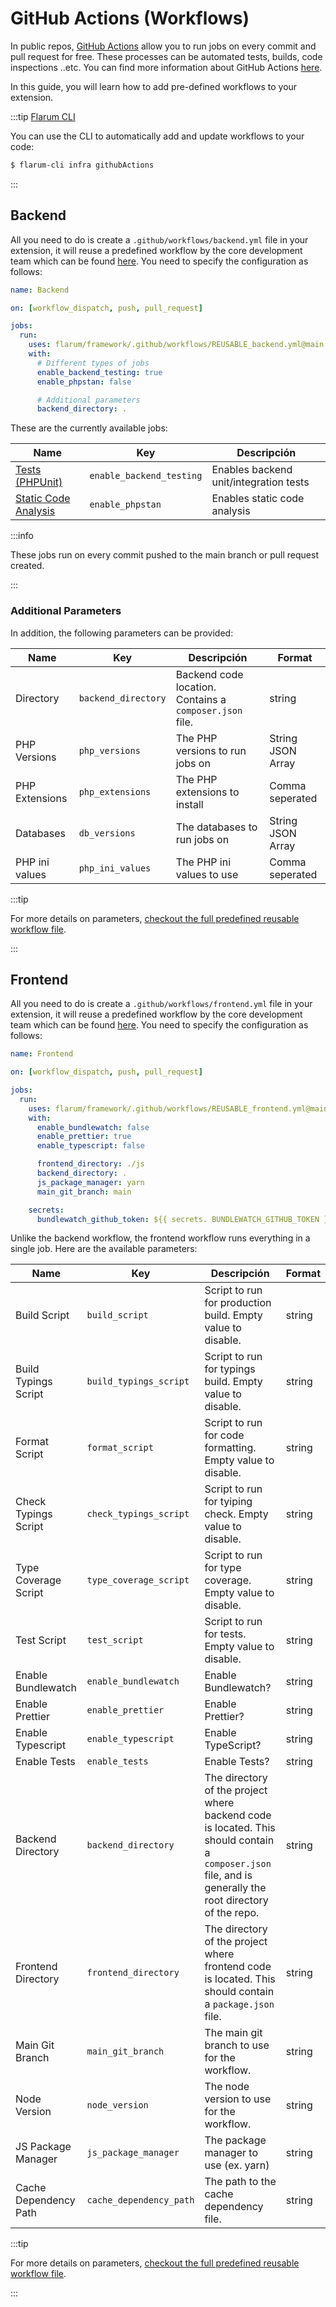 # GitHub Actions (Workflows)

In public repos, [GitHub Actions](https://github.com/features/actions) allow you to run jobs on every commit and pull request for free. These processes can be automated tests, builds, code inspections ..etc. You can find more information about GitHub Actions [here](https://docs.github.com/en/actions).

In this guide, you will learn how to add pre-defined workflows to your extension.

:::tip [Flarum CLI](https://github.com/flarum/cli)

You can use the CLI to automatically add and update workflows to your code:
```bash
$ flarum-cli infra githubActions
```

:::

## Backend


All you need to do is create a `.github/workflows/backend.yml` file in your extension, it will reuse a predefined workflow by the core development team which can be found [here](https://github.com/flarum/framework/blob/main/.github/workflows/REUSABLE_backend.yml). You need to specify the configuration as follows:

```yaml
name: Backend

on: [workflow_dispatch, push, pull_request]

jobs:
  run:
    uses: flarum/framework/.github/workflows/REUSABLE_backend.yml@main
    with:
      # Different types of jobs
      enable_backend_testing: true
      enable_phpstan: false

      # Additional parameters
      backend_directory: .
```

These are the currently available jobs:

| Name                                            | Key                      | Descripción                            |
| ----------------------------------------------- | ------------------------ | -------------------------------------- |
| [Tests (PHPUnit)](testing.md)                   | `enable_backend_testing` | Enables backend unit/integration tests |
| [Static Code Analysis](static-code-analysis.md) | `enable_phpstan`         | Enables static code analysis           |

:::info

These jobs run on every commit pushed to the main branch or pull request created.

:::

### Additional Parameters

In addition, the following parameters can be provided:

| Name           | Key                 | Descripción                                             | Format            |
| -------------- | ------------------- | ------------------------------------------------------- | ----------------- |
| Directory      | `backend_directory` | Backend code location. Contains a `composer.json` file. | string            |
| PHP Versions   | `php_versions`      | The PHP versions to run jobs on                         | String JSON Array |
| PHP Extensions | `php_extensions`    | The PHP extensions to install                           | Comma seperated   |
| Databases      | `db_versions`       | The databases to run jobs on                            | String JSON Array |
| PHP ini values | `php_ini_values`    | The PHP ini values to use                               | Comma seperated   |

:::tip

For more details on parameters, [checkout the full predefined reusable workflow file](https://github.com/flarum/framework/blob/main/.github/workflows/REUSABLE_backend.yml).

:::

## Frontend

All you need to do is create a `.github/workflows/frontend.yml` file in your extension, it will reuse a predefined workflow by the core development team which can be found [here](https://github.com/flarum/framework/blob/main/.github/workflows/REUSABLE_frontend.yml). You need to specify the configuration as follows:

```yaml
name: Frontend

on: [workflow_dispatch, push, pull_request]

jobs:
  run:
    uses: flarum/framework/.github/workflows/REUSABLE_frontend.yml@main
    with:
      enable_bundlewatch: false
      enable_prettier: true
      enable_typescript: false

      frontend_directory: ./js
      backend_directory: .
      js_package_manager: yarn
      main_git_branch: main

    secrets:
      bundlewatch_github_token: ${{ secrets. BUNDLEWATCH_GITHUB_TOKEN }}
```

Unlike the backend workflow, the frontend workflow runs everything in a single job. Here are the available parameters:

| Name                  | Key                     | Descripción                                                                                                                                              | Format |
| --------------------- | ----------------------- | -------------------------------------------------------------------------------------------------------------------------------------------------------- | ------ |
| Build Script          | `build_script`          | Script to run for production build. Empty value to disable.                                                                                              | string |
| Build Typings Script  | `build_typings_script`  | Script to run for typings build. Empty value to disable.                                                                                                 | string |
| Format Script         | `format_script`         | Script to run for code formatting. Empty value to disable.                                                                                               | string |
| Check Typings Script  | `check_typings_script`  | Script to run for tyiping check. Empty value to disable.                                                                                                 | string |
| Type Coverage Script  | `type_coverage_script`  | Script to run for type coverage. Empty value to disable.                                                                                                 | string |
| Test Script           | `test_script`           | Script to run for tests. Empty value to disable.                                                                                                         | string |
| Enable Bundlewatch    | `enable_bundlewatch`    | Enable Bundlewatch?                                                                                                                                      | string |
| Enable Prettier       | `enable_prettier`       | Enable Prettier?                                                                                                                                         | string |
| Enable Typescript     | `enable_typescript`     | Enable TypeScript?                                                                                                                                       | string |
| Enable Tests          | `enable_tests`          | Enable Tests?                                                                                                                                            | string |
| Backend Directory     | `backend_directory`     | The directory of the project where backend code is located. This should contain a `composer.json` file, and is generally the root directory of the repo. | string |
| Frontend Directory    | `frontend_directory`    | The directory of the project where frontend code is located. This should contain a `package.json` file.                                                  | string |
| Main Git Branch       | `main_git_branch`       | The main git branch to use for the workflow.                                                                                                             | string |
| Node Version          | `node_version`          | The node version to use for the workflow.                                                                                                                | string |
| JS Package Manager    | `js_package_manager`    | The package manager to use (ex. yarn)                                                                                                                    | string |
| Cache Dependency Path | `cache_dependency_path` | The path to the cache dependency file.                                                                                                                   | string |
 :::tip

For more details on parameters, [checkout the full predefined reusable workflow file](https://github.com/flarum/framework/blob/main/.github/workflows/REUSABLE_frontend.yml).

:::
